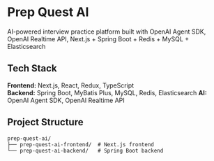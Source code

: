 # Prep Quest AI

AI-powered interview practice platform built with OpenAI Agent SDK, OpenAI Realtime API, Next.js + Spring Boot + Redis + MySQL + Elasticsearch

## Tech Stack

**Frontend:** Next.js, React, Redux, TypeScript  
**Backend:** Spring Boot, MyBatis Plus, MySQL, Redis, Elasticsearch
**AI:** OpenAI Agent SDK, OpenAI Realtime API

## Project Structure
```text
prep-quest-ai/
├── prep-quest-ai-frontend/  # Next.js frontend
└── prep-quest-ai-backend/   # Spring Boot backend
